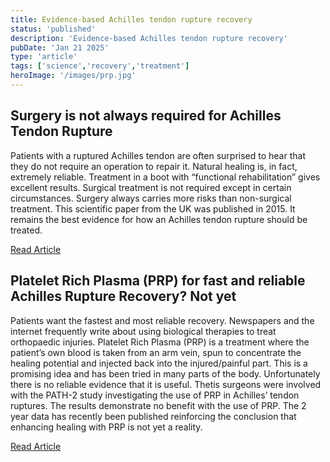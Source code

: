 ```yaml
---
title: Evidence-based Achilles tendon rupture recovery
status: 'published'
description: 'Evidence-based Achilles tendon rupture recovery'
pubDate: 'Jan 21 2025'
type: 'article'
tags: ['science','recovery','treatment']
heroImage: '/images/prp.jpg'
---
```


## Surgery is not always required for Achilles Tendon Rupture

Patients with a ruptured Achilles tendon are often surprised to hear that they do not require an operation to repair it. Natural healing is, in fact, extremely reliable. Treatment in a boot with “functional rehabilitation” gives excellent results. Surgical treatment is not required except in certain circumstances. Surgery always carries more risks than non-surgical treatment.
This scientific paper from the UK was published in 2015. It remains the best evidence for how an Achilles tendon rupture should be treated.

[Read Article](https://online.boneandjoint.org.uk/doi/full/10.1302/0301-620X.97B4.35314)

## Platelet Rich Plasma (PRP) for fast and reliable Achilles Rupture Recovery? Not yet

Patients want the fastest and most reliable recovery.
Newspapers and the internet frequently write about using biological therapies to treat orthopaedic injuries. Platelet Rich Plasma (PRP) is a treatment where the patient’s own blood is taken from an arm vein, spun to concentrate the healing potential and injected back into the injured/painful part. This is a promising idea and has been tried in many parts of the body. Unfortunately there is no reliable evidence that it is useful.
Thetis surgeons were involved with the PATH-2 study investigating the use of PRP in Achilles’ tendon ruptures. The results demonstrate no benefit with the use of PRP. The 2 year data has recently been published reinforcing the conclusion that enhancing healing with PRP is not yet a reality.

[Read Article](https://online.boneandjoint.org.uk/doi/full/10.1302/0301-620X.104B11.BJJ-2022-0653.R1)
